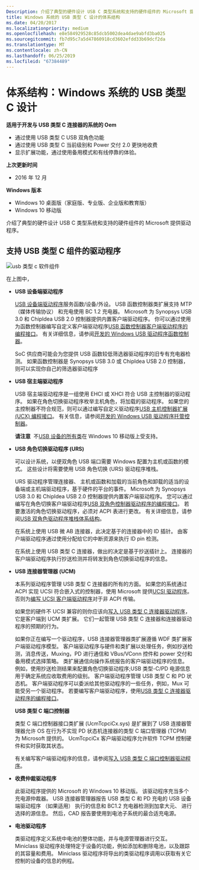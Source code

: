```yaml
---
Description: 介绍了典型的硬件设计 USB C 类型系统和支持的硬件组件的 Microsoft 提供驱动程序。
title: Windows 系统的 USB 类型 C 设计的体系结构
ms.date: 04/20/2017
ms.localizationpriority: medium
ms.openlocfilehash: e8e584929528c85dcb5002dea4dae9abfd3ba025
ms.sourcegitcommit: fb7d95c7a5d47860918cd3602efdd33b69dcf2da
ms.translationtype: MT
ms.contentlocale: zh-CN
ms.lasthandoff: 06/25/2019
ms.locfileid: "67384489"
---
```

# <a name="architecture-usb-type-c-design-for-a-windows-system"></a>体系结构：Windows 系统的 USB 类型 C 设计


**适用于开发与 USB 类型 C 连接器的系统的 Oem**

-   通过使用 USB 类型 C USB 双角色功能
-   通过使用 USB 类型 C 当前级别和 Power 交付 2.0 更快地收费
-   显示扩展功能，通过使用备用模式和有线停靠的体验。

**上次更新时间**

-   2016 年 12 月

**Windows 版本**

-   Windows 10 桌面版（家庭版、专业版、企业版和教育版）
-   Windows 10 移动版

介绍了典型的硬件设计 USB C 类型系统和支持的硬件组件的 Microsoft 提供驱动程序。

## <a href="" id="drivers"></a>支持 USB 类型 C 组件的驱动程序


![usb 类型 c 软件组件](images/type-c-arch.png)

在上图中，

-   **USB 设备端驱动程序**

    [USB 设备端驱动程序](usb-device-side-drivers-in-windows.md)服务函数/设备/外设。 USB 函数控制器类扩展支持 MTP （媒体传输协议） 和充电使用 BC 1.2 充电器。 Microsoft 为 Synopsys USB 3.0 和 ChipIdea USB 2.0 控制器提供内置客户端驱动程序。 你可以通过使用为函数控制器编写自定义客户端驱动程序[USB 函数控制器客户端驱动程序的编程接口](https://docs.microsoft.com/previous-versions/windows/hardware/drivers/mt188010(v=vs.85))。 有关详细信息，请参阅[开发的 Windows USB 驱动程序函数控制器](developing-windows-drivers-for-usb-function-controllers.md)。

    SoC 供应商可能会为您提供 USB 函数较低筛选器驱动程序的旧专有充电器检测。 如果函数控制器是 Synopsys USB 3.0 或 ChipIdea USB 2.0 控制器，则可以实现你自己的筛选器驱动程序

-   **USB 宿主端驱动程序**

    USB 宿主端驱动程序是一组使用 EHCI 或 XHCI 符合 USB 主控制器的驱动程序。 如果在角色切换驱动程序枚举主机角色，将加载的驱动程序。 如果您的主控制器不符合规范，则可以通过编写自定义驱动程序[USB 主机控制器扩展 (UCX) 编程接口](https://docs.microsoft.com/previous-versions/windows/hardware/drivers/mt188009(v=vs.85))。 有关信息，请参阅[开发的 Windows USB 驱动程序托管控制器](developing-windows-drivers-for-usb-host-controllers.md)。

    **请注意**  不[USB 设备的所有类](supported-usb-classes.md)在 Windows 10 移动版上受支持。

     

-   **USB 角色切换驱动程序 (URS)**

    可以设计系统，以便双角色 USB 端口需要 Windows 配置为主机或函数的模式。 这些设计将需要使用 USB 角色切换 (URS) 驱动程序堆栈。

    URS 驱动程序管理连接器、 主机或函数和加载的当前角色和卸载的适当的设备端或主机端驱动程序，基于硬件的平台的事件。 Microsoft 为 Synopsys USB 3.0 和 ChipIdea USB 2.0 控制器提供内置客户端驱动程序。 您可以通过编写在角色切换客户端驱动程序[USB 双角色控制器驱动程序的编程接口](https://docs.microsoft.com/previous-versions/windows/hardware/drivers/mt628026(v=vs.85))。 若要激活的角色切换驱动程序，必须对 ACPI 表进行更改。 有关详细信息，请参阅[USB 双角色驱动程序堆栈体系结构](usb-dual-role-driver-stack-architecture.md)。

    在系统上使用 USB 微 AB 连接器，此决定基于的连接器中的 ID 插针。 由客户端驱动程序通过使用分配给它的中断资源来执行 ID pin 检测。

    在系统上使用 USB 类型 C 连接器，做出的决定是基于抄送插针上。 连接器的客户端驱动程序执行抄送检测并将转发到角色切换驱动程序的信息。

-   **USB 连接器管理器 (UCM)**

    本系列驱动程序管理 USB 类型 C 连接器的所有的方面。 如果您的系统通过 ACPI 实现 UCSI 符合嵌入式的控制器，使用 Microsoft 提供[UCSI 驱动程序](ucsi.md)。 否则为[编写 UCSI 客户端驱动程序](write-a-ucsi-driver.md)对于非 ACPI 传输。

    如果您的硬件不 UCSI 兼容的则你应该向[写入 USB 类型 C 连接器驱动程序](bring-up-a-usb-type-c-connector-on-a-windows-system.md)，它是客户端到 UCM 类扩展。 它们一起管理 USB 类型 C 连接器和连接器驱动程序的预期的行为。

    如果你正在编写一个驱动程序，USB 连接器管理器类扩展遵循 WDF 类扩展客户端驱动程序模型。 客户端驱动程序与硬件和类扩展以处理任务，例如抄送检测，消息传送，Muxing，PD 进行通信和 VBus/VConn 控件和 power 交付和备用模式选择策略。 类扩展通信向操作系统报告的客户端驱动程序的信息。 例如，使用抄送检测结果来配置角色切换驱动程序;USB 类型-C/PD 电源信息用于确定系统应收取费用的级别。 客户端驱动程序管理 USB 类型 C 和 PD 状态机。 客户端驱动程序可以委派给其他驱动程序的一些任务，例如，Mux 可能受另一个驱动程序。 若要编写客户端驱动程序，使用[USB 类型 C 连接器驱动程序的编程接口](https://docs.microsoft.com/previous-versions/windows/hardware/drivers/mt188011(v=vs.85))。

    **USB 类型 C 端口控制器**

    类型 C 端口控制器接口类扩展 (UcmTcpciCx.sys) 是扩展到了 USB 连接器管理器允许 OS 在行为不实现 PD 状态机连接器的类型 C 端口管理器 (TCPM) 为 Microsoft 提供的。 UcmTcpciCx 客户端驱动程序允许软件 TCPM 控制硬件和实时获取其状态。

    有关编写客户端驱动程序的信息，请参阅[写入 USB 类型 C 端口控制器驱动程序](write-a-usb-type-c-port-controller-driver.md)。

-   **收费仲裁驱动程序**

    此驱动程序提供的 Microsoft 的 Windows 10 移动版。 该驱动程序充当多个充电源仲裁器。 USB 连接器管理器报告 USB 类型 C 和 PD 充电的 USB 设备端驱动程序 （如果适用） 执行的信息和 BC1.2 充电器检测到加拿大元、 进行选择的源信息。 然后，CAD 报告要使用到电池子系统的最合适充电源。

-   **电池驱动程序**

    类驱动程序定义系统中电池的整体功能，并与电源管理器进行交互。 Miniclass 驱动程序处理特定于设备的功能，例如添加和删除电池，以及跟踪的其容量和费用。 Miniclass 驱动程序将导出的类驱动程序调用以获取有关它控制的设备的信息的例程。

 

 




